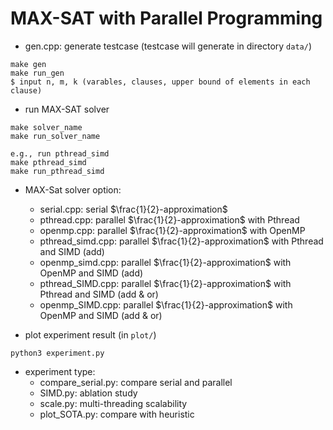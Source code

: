 # MAX-SAT with Parallel Programming

- gen.cpp: generate testcase (testcase will generate in directory ``data/``)
```
make gen 
make run_gen
$ input n, m, k (varables, clauses, upper bound of elements in each clause)
```

- run MAX-SAT solver
```
make solver_name
make run_solver_name

e.g., run pthread_simd
make pthread_simd
make run_pthread_simd
```

- MAX-Sat solver option:
  - serial.cpp: serial $\frac{1}{2}-approximation$
  - pthread.cpp: parallel  $\frac{1}{2}-approximation$ with Pthread
  - openmp.cpp: parallel  $\frac{1}{2}-approximation$ with OpenMP
  - pthread_simd.cpp: parallel  $\frac{1}{2}-approximation$ with Pthread and SIMD (add)
  - openmp_simd.cpp: parallel  $\frac{1}{2}-approximation$ with OpenMP and SIMD (add)
  - pthread_SIMD.cpp: parallel  $\frac{1}{2}-approximation$ with Pthread and SIMD (add & or)
  - openmp_SIMD.cpp: parallel  $\frac{1}{2}-approximation$ with OpenMP and SIMD (add & or)


- plot experiment result (in `plot/`)

```
python3 experiment.py 
```

- experiment type:
  - compare_serial.py: compare serial and parallel
  - SIMD.py: ablation study
  - scale.py: multi-threading scalability
  - plot_SOTA.py: compare with heuristic   
